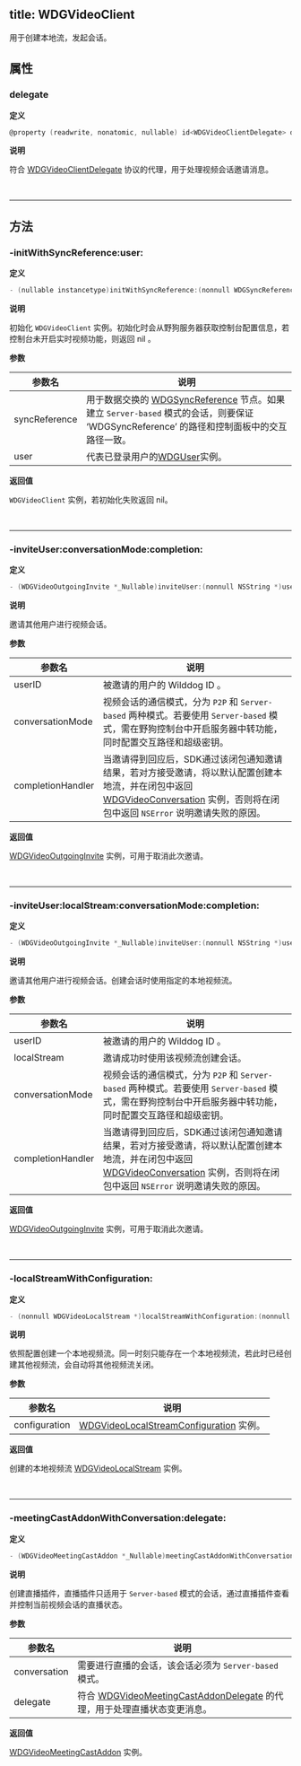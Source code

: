 title: WDGVideoClient
---

用于创建本地流，发起会话。

## 属性

### delegate

**定义**

```objectivec
@property (readwrite, nonatomic, nullable) id<WDGVideoClientDelegate> delegate;
```

**说明**

符合 [WDGVideoClientDelegate](../Protocols/WDGVideoClientDelegate.html) 协议的代理，用于处理视频会话邀请消息。

</br>

---

## 方法

### -initWithSyncReference:user:

**定义**

```objectivec
- (nullable instancetype)initWithSyncReference:(nonnull WDGSyncReference *)syncReferenceuser:(nonnull WDGUser *)user;
```

**说明**

初始化 `WDGVideoClient` 实例。初始化时会从野狗服务器获取控制台配置信息，若控制台未开启实时视频功能，则返回 nil 。

**参数**

 参数名 | 说明 
---|---
syncReference|用于数据交换的 [WDGSyncReference](../../../sync/ios/WDGSyncReference.html) 节点。如果建立 `Server-based` 模式的会话，则要保证 ‘WDGSyncReference’ 的路径和控制面板中的交互路径一致。
user|代表已登录用户的[WDGUser](../../../auth/ios/WDGUser.html)实例。

**返回值**

`WDGVideoClient` 实例，若初始化失败返回 nil。

</br>

---

### -inviteUser:conversationMode:completion:

**定义**

```objectivec
- (WDGVideoOutgoingInvite *_Nullable)inviteUser:(nonnull NSString *)userIDconversationMode:(WDGVideoConversationMode)conversationModecompletion:(nonnull WDGVideoInviteAcceptanceBlock)completionHandler;
```

**说明**

邀请其他用户进行视频会话。

**参数**

 参数名 | 说明 
---|---
userID|被邀请的用户的 Wilddog ID 。
conversationMode|视频会话的通信模式，分为 `P2P` 和 `Server-based` 两种模式。若要使用 `Server-based` 模式，需在野狗控制台中开启服务器中转功能，同时配置交互路径和超级密钥。 
completionHandler|当邀请得到回应后，SDK通过该闭包通知邀请结果，若对方接受邀请，将以默认配置创建本地流，并在闭包中返回 [WDGVideoConversation](../Classes/WDGVideoConversation.html) 实例，否则将在闭包中返回 `NSError` 说明邀请失败的原因。

**返回值**

[WDGVideoOutgoingInvite](../Classes/WDGVideoOutgoingInvite.html) 实例，可用于取消此次邀请。

</br>

---

### -inviteUser:localStream:conversationMode:completion:

**定义**

```objectivec
- (WDGVideoOutgoingInvite *_Nullable)inviteUser:(nonnull NSString *)userIDlocalStream:(nonnull WDGVideoLocalStream *)localStreamconversationMode:(WDGVideoConversationMode)conversationModecompletion:(nonnull WDGVideoInviteAcceptanceBlock)completionHandler;
```

**说明**

邀请其他用户进行视频会话。创建会话时使用指定的本地视频流。

**参数**

 参数名 | 说明 
---|---
userID|被邀请的用户的 Wilddog ID 。
localStream|邀请成功时使用该视频流创建会话。 
conversationMode|视频会话的通信模式，分为 `P2P` 和 `Server-based` 两种模式。若要使用 `Server-based` 模式，需在野狗控制台中开启服务器中转功能，同时配置交互路径和超级密钥。 
completionHandler|当邀请得到回应后，SDK通过该闭包通知邀请结果，若对方接受邀请，将以默认配置创建本地流，并在闭包中返回 [WDGVideoConversation](../Classes/WDGVideoConversation.html) 实例，否则将在闭包中返回 `NSError` 说明邀请失败的原因。

**返回值**

[WDGVideoOutgoingInvite](../Classes/WDGVideoOutgoingInvite.html) 实例，可用于取消此次邀请。

</br>

---

### -localStreamWithConfiguration:

**定义**

```objectivec
- (nonnull WDGVideoLocalStream *)localStreamWithConfiguration:(nonnull WDGVideoLocalStreamConfiguration *)configuration;
```

**说明**

依照配置创建一个本地视频流。同一时刻只能存在一个本地视频流，若此时已经创建其他视频流，会自动将其他视频流关闭。

**参数**

 参数名 | 说明 
---|---
configuration|[WDGVideoLocalStreamConfiguration](../Classes/WDGVideoLocalStreamConfiguration.html) 实例。

**返回值**

创建的本地视频流 [WDGVideoLocalStream](../Classes/WDGVideoLocalStream.html) 实例。

</br>

---

### -meetingCastAddonWithConversation:delegate:

**定义**

```objectivec
- (WDGVideoMeetingCastAddon *_Nullable)meetingCastAddonWithConversation:(nonnull WDGVideoConversation *)conversationdelegate:(nonnull id<WDGVideoMeetingCastAddonDelegate>)delegate;
```

**说明**

创建直播插件，直播插件只适用于 `Server-based` 模式的会话，通过直播插件查看并控制当前视频会话的直播状态。

**参数**

 参数名 | 说明 
---|---
conversation|需要进行直播的会话，该会话必须为 `Server-based` 模式。
delegate|符合 [WDGVideoMeetingCastAddonDelegate](../Protocols/WDGVideoMeetingCastAddonDelegate.html) 的代理，用于处理直播状态变更消息。

**返回值**

[WDGVideoMeetingCastAddon](../Classes/WDGVideoMeetingCastAddon.html) 实例。
